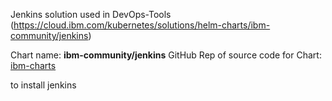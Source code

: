 


Jenkins solution used in DevOps-Tools (https://cloud.ibm.com/kubernetes/solutions/helm-charts/ibm-community/jenkins)

Chart name: **ibm-community/jenkins**
GitHub Rep of source code for Chart: [ibm-charts](https://github.com/IBM/charts/tree/master/community/jenkins)


to install jenkins

